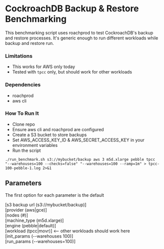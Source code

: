 # CockroachDB Backup & Restore Benchmarking

This benchmarking script uses roachprod to test CockroachDB's backup and restore processes.  It's generic enough to run different workloads while backup and restore run.

### Limitations
- This works for AWS only today
- Tested with `tpcc` only, but should work for other workloads

### Dependencies
- roachprod
- aws cli

### How To Run It

- Clone repo
- Ensure aws cli and roachprod are configured
- Create a S3 bucket to store backups
- Set AWS_ACCESS_KEY_ID & AWS_SECRET_ACCESS_KEY in your environment variables
- Run the script

`./run_benchmark.sh s3://mybucket/backup aws 3 m5d.xlarge pebble tpcc "--warehouses=100 --checks=false" "--warehouses=100 --ramp=1m" > tpcc-100-pebble-1.log 2>&1`

## Parameters

The first option for each parameter is the default

[s3 backup url (s3://mybucket/backup)]  
[provider (aws|gce)]  
[nodes (#)]  
[machine_type (m5d.xlarge)]  
[engine (pebble|default)]  
[workload (tpcc|movr)]  <-- other workloads should work here   
[init_params (--warehouses 100)]  
[run_params (--warehouses=100)]  

